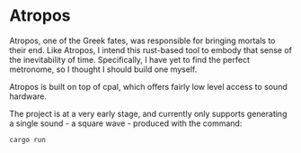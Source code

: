 # Atropos

Atropos, one of the Greek fates, was responsible for bringing mortals to their end. Like Atropos, I intend this rust-based tool to embody that sense of the inevitability of time. Specifically, I have yet to find the perfect metronome, so I thought I should build one myself.

Atropos is built on top of cpal, which offers fairly low level access to sound hardware.

The project is at a very early stage, and currently only supports generating a single sound - a square wave - produced with the command:

```
cargo run
```